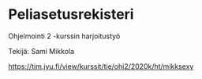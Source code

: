 # Peliasetusrekisteri

Ohjelmointi 2 -kurssin harjoitustyö

Tekijä: Sami Mikkola

<https://tim.jyu.fi/view/kurssit/tie/ohj2/2020k/ht/mikksexy>